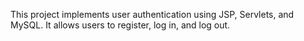 This project implements user authentication using JSP, Servlets, and MySQL. It allows users to register, log in, and log out.
